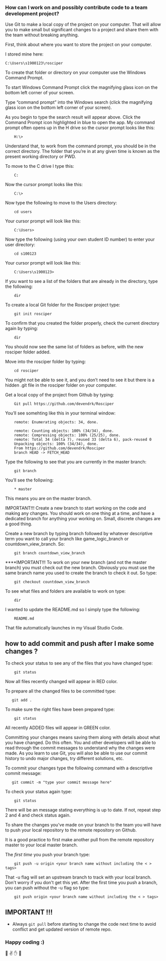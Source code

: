 ### How can I work on and possibly contribute code to a team development project?

Use Git to make a local copy of the project on your computer. That will allow you to make small but significant changes to a project and share them with the team without breaking anything.

First, think about where you want to store the project on your computer.

I stored mine here:

```git
C:\Users\s1900123\rosciper
```

To create that folder or directory on your computer use the Windows Command Prompt.

To start Windows Command Prompt click the magnifying glass icon on the bottom left corner of your screen.

Type “command prompt” into the Windows search (click the magnifying glass icon on the bottom left corner of your screen).

As you begin to type the search result will appear above.  Click the Command Prompt icon highlighted in blue to open the app. My command prompt often opens up in the H drive so the cursor prompt looks like this:

```git
    H:\>
```

Understand that, to work from the command prompt, you should be in the correct directory. The folder that you’re in at any given time is known as the present working directory or PWD.

To move to the C drive I type this:

```git
    C:
```

Now the cursor prompt looks like this:

```git
    C:\>
```

Now type the following to move to the Users directory:

```git
    cd users
```

Your cursor prompt will look like this:

```git
    C:\Users>
```

Now type the following (using your own student ID number) to enter your user directory:

```git
    cd s100123
```

Your cursor prompt will look like this:

```git
    C:\Users\s1900123>
```

If you want to see a list of the folders that are already in the directory, type the following:

```git
    dir
```

To create a local Git folder for the Rosciper project type:

```git
    git init rosciper
```

To confirm that you created the folder properly, check the current directory again by typing:

```git
    dir
```

You should now see the same list of folders as before, with the new rosciper folder added.

Move into the rosciper folder by typing:

```git
    cd rosciper
```

You might not be able to see it, and you don’t need to see it but there is a hidden .git file in the rosciper folder on your computer.

Get a local copy of the project from Github by typing:

```git
    Git pull https://github.com/devendrk/Rosciper
```

You’ll see somehting like this in your terminal window:

```git
    remote: Enumerating objects: 34, done.

    remote: Counting objects: 100% (34/34), done.
    remote: Compressing objects: 100% (25/25), done.
    remote: Total 34 (delta 7), reused 33 (delta 6), pack-reused 0
    Unpacking objects: 100% (34/34), done.
    From https://github.com/devendrk/Rosciper
    branch HEAD -> FETCH_HEAD
```

Type the following to see that you are currently in the master branch:

```git
    git branch
```

You’ll see the following:

```git
    * master
```
This means you are on the master branch. 

IMPORTANT!!! Create a new branch to start working on the code and making any changes. You should work on one thing at a time, and have a dedicated branch for anything your working on. Small, discrete changes are a good thing.

Create a new branch by typing branch followed by whatever descriptive term you want to call your branch like game_logic_branch or countdown_view_branch. So:

```git
    git branch countdown_view_branch
```

****IMPORTANT!!! To work on your new branch (and not the master branch) you must check out the new branch. Obviously you must use the same branch name you used to create the branch to check it out. So type:

```git
    git checkout countdown_view_branch
```

To see what files and folders are available to work on type:

```git
    dir
```

I wanted to update the README.md so I simply type the following:

```git
    README.md
```
That file automatically launches in my Visual Studio Code.

## how to add commit and push after I make some changes ?

To check your status to see any of the files that you have changed type:

```git
    git status
```
  Now all files recently changed will appear in RED color.

To prepare all the changed files to be committed type:

```git
   git add .
```

To make sure the right files have been prepared type:

```git
    git status
```

All recently ADDED files will appear in GREEN color.

Committing your changes means saving them along with details about what you have changed. Do this often. You and other developers will be able to read through the commit messages to understand why the changes were made. As you learn to use Git, you will also be able to use our commit history to undo major changes, try different solutions, etc. 

To commit your changes type the following command with a descriptive commit message:
   
```git
   git commit -m "type your commit message here"
```

To check your status again type:

```git
    git status
```

There will be an message stating everything is up to date. If not, repeat step 2 and 4 and check status again.

To share the changes you've made on your branch to the team you will have to push your local repository to the remote repository on Github. 

It is a good practice to first make another pull from the remote repository master to your local master branch.


The *first time* you push your branch type:

```git
    git push -u origin <your branch name without including the < > tags>
```
That -u flag will set an upstream branch to track with your local branch. Don't worry if you don't get this yet. After the first time you push a branch, you can push without the -u flag so type:

```git
    git push origin <your branch name without including the < > tags>
```

## IMPORTANT !!!

- Always `git pull` before starting to change the code next time to avoid conflict and get updated version of remote repo.

### Happy coding :)

:facepunch: :v: :hand: :fu:
